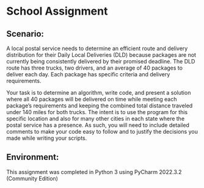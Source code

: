 # School Assignment
<h2>Scenario:</h2>
A local postal service needs to determine an efficient route and delivery distribution for their Daily Local Deliveries (DLD) because packages are not currently being consistently delivered by their promised deadline. The DLD route has three trucks, two drivers, and an average of 40 packages to deliver each day. Each package has specific criteria and delivery requirements.

Your task is to determine an algorithm, write code, and present a solution where all 40 packages will be delivered on time while meeting each package’s requirements and keeping the combined total distance traveled under 140 miles for both trucks. The intent is to use the program for this specific location and also for many other cities in each state where the postal service has a presence. As such, you will need to include detailed comments to make your code easy to follow and to justify the decisions you made while writing your scripts.

<h2>Environment:</h2>
This assignment was completed in Python 3 using PyCharm 2022.3.2 (Community Edition)

